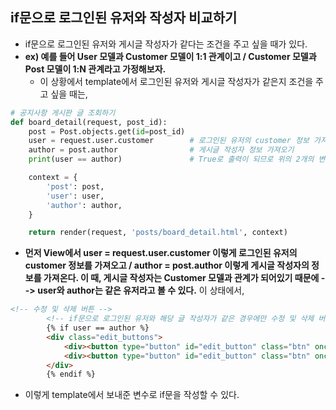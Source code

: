 ## if문으로 로그인된 유저와 작성자 비교하기
- if문으로 로그인된 유저와 게시글 작성자가 같다는 조건을 주고 싶을 때가 있다.
- **ex) 예를 들어 User 모델과 Customer 모델이 1:1 관계이고 / Customer 모델과 Post 모델이 1:N 관계라고 가정해보자.** 
  - 이 상황에서 template에서 로그인된 유저와 게시글 작성자가 같은지 조건을 주고 싶을 때는,

```python
# 공지사항 게시판 글 조회하기
def board_detail(request, post_id):
    post = Post.objects.get(id=post_id)
    user = request.user.customer        # 로그인된 유저의 customer 정보 가져오기
    author = post.author                # 게시글 작성자 정보 가져오기
    print(user == author)               # True로 출력이 되므로 위의 2개의 변수가 서로 같다는 것을 확인

    context = {
        'post': post,
        'user': user,
        'author': author,
    }

    return render(request, 'posts/board_detail.html', context)
```

- **먼저 View에서 user = request.user.customer 이렇게 로그인된 유저의 customer 정보를 가져오고 / author = post.author 이렇게 게시글 작성자의 정보를 가져온다. 이 때, 게시글 작성자는
  Customer 모델과 관계가 되어있기 때문에 --> user와 author는 같은 유저라고 볼 수 있다.** 이 상태에서,
  
```html
<!-- 수정 및 삭제 버튼 -->
        <!-- if문으로 로그인된 유저와 해당 글 작성자가 같은 경우에만 수정 및 삭제 버튼이 보이게끔 하기 -->  
        {% if user == author %}
        <div class="edit_buttons">
            <div><button type="button" id="edit_button" class="btn" onclick=location.href="">수정</button></div>
            <div><button type="button" id="edit_button" class="btn" onclick=location.href="">삭제</button></div>
        </div>
        {% endif %}
```

- 이렇게 template에서 보내준 변수로 if문을 작성할 수 있다.
